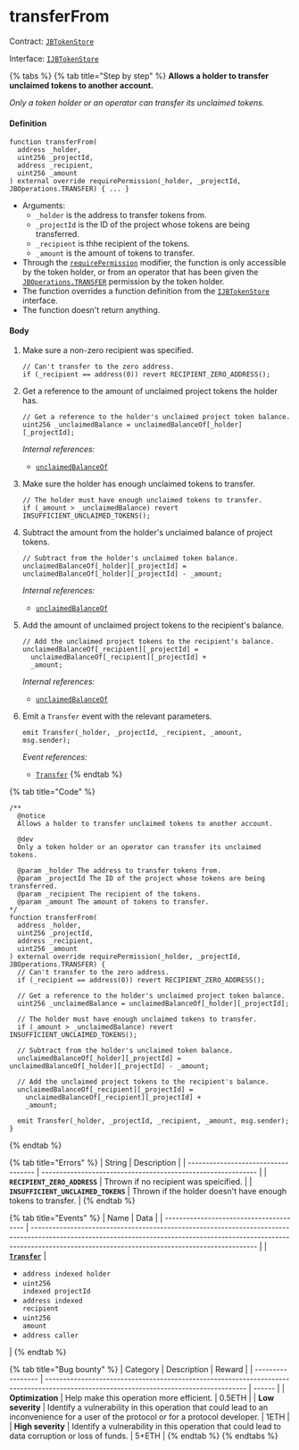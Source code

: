 # transferFrom

Contract: [`JBTokenStore`](../)​‌

Interface: [`IJBTokenStore`](../../../interfaces/ijbtokenstore.md)

{% tabs %}
{% tab title="Step by step" %}
**Allows a holder to transfer unclaimed tokens to another account.**

_Only a token holder or an operator can transfer its unclaimed tokens._

#### Definition

```solidity
function transferFrom(
  address _holder,
  uint256 _projectId,
  address _recipient,
  uint256 _amount
) external override requirePermission(_holder, _projectId, JBOperations.TRANSFER) { ... }
```

* Arguments:
  * `_holder` is the address to transfer tokens from.
  * `_projectId` is the ID of the project whose tokens are being transferred.
  * `_recipient` is thhe recipient of the tokens.
  * `_amount` is the amount of tokens to transfer.
* Through the [`requirePermission`](../../or-abstract/jboperatable/modifiers/requirepermission.md) modifier, the function is only accessible by the token holder, or from an operator that has been given the [`JBOperations.TRANSFER`](../../../libraries/jboperations.md) permission by the token holder. 
* The function overrides a function definition from the [`IJBTokenStore`](../../../interfaces/ijbtokenstore.md) interface.
* The function doesn't return anything.

#### Body

1.  Make sure a non-zero recipient was specified.

    ```solidity
    // Can't transfer to the zero address.
    if (_recipient == address(0)) revert RECIPIENT_ZERO_ADDRESS();
    ```
2.  Get a reference to the amount of unclaimed project tokens the holder has.

    ```solidity
    // Get a reference to the holder's unclaimed project token balance.
    uint256 _unclaimedBalance = unclaimedBalanceOf[_holder][_projectId];
    ```

    _Internal references:_

    * [`unclaimedBalanceOf`](../properties/unclaimedbalanceof.md)
3.  Make sure the holder has enough unclaimed tokens to transfer.

    ```solidity
    // The holder must have enough unclaimed tokens to transfer.
    if (_amount > _unclaimedBalance) revert INSUFFICIENT_UNCLAIMED_TOKENS();
    ```
4.  Subtract the amount from the holder's unclaimed balance of project tokens. 

    ```solidity
    // Subtract from the holder's unclaimed token balance.
    unclaimedBalanceOf[_holder][_projectId] = unclaimedBalanceOf[_holder][_projectId] - _amount;
    ```

    _Internal references:_

    * [`unclaimedBalanceOf`](../properties/unclaimedbalanceof.md)
5.  Add the amount of unclaimed project tokens to the recipient's balance.

    ```solidity
    // Add the unclaimed project tokens to the recipient's balance.
    unclaimedBalanceOf[_recipient][_projectId] =
      unclaimedBalanceOf[_recipient][_projectId] +
      _amount;
    ```

    _Internal references:_

    * [`unclaimedBalanceOf`](../properties/unclaimedbalanceof.md)
6.  Emit a `Transfer` event with the relevant parameters.

    ```solidity
    emit Transfer(_holder, _projectId, _recipient, _amount, msg.sender);
    ```

    _Event references:_

    * [`Transfer`](../events/transfer.md)
{% endtab %}

{% tab title="Code" %}
```solidity
/**
  @notice
  Allows a holder to transfer unclaimed tokens to another account.

  @dev
  Only a token holder or an operator can transfer its unclaimed tokens.

  @param _holder The address to transfer tokens from.
  @param _projectId The ID of the project whose tokens are being transferred.
  @param _recipient The recipient of the tokens.
  @param _amount The amount of tokens to transfer.
*/
function transferFrom(
  address _holder,
  uint256 _projectId,
  address _recipient,
  uint256 _amount
) external override requirePermission(_holder, _projectId, JBOperations.TRANSFER) {
  // Can't transfer to the zero address.
  if (_recipient == address(0)) revert RECIPIENT_ZERO_ADDRESS();

  // Get a reference to the holder's unclaimed project token balance.
  uint256 _unclaimedBalance = unclaimedBalanceOf[_holder][_projectId];

  // The holder must have enough unclaimed tokens to transfer.
  if (_amount > _unclaimedBalance) revert INSUFFICIENT_UNCLAIMED_TOKENS();

  // Subtract from the holder's unclaimed token balance.
  unclaimedBalanceOf[_holder][_projectId] = unclaimedBalanceOf[_holder][_projectId] - _amount;

  // Add the unclaimed project tokens to the recipient's balance.
  unclaimedBalanceOf[_recipient][_projectId] =
    unclaimedBalanceOf[_recipient][_projectId] +
    _amount;

  emit Transfer(_holder, _projectId, _recipient, _amount, msg.sender);
}
```
{% endtab %}

{% tab title="Errors" %}
| String                              | Description                                                  |
| ----------------------------------- | ------------------------------------------------------------ |
| **`RECIPIENT_ZERO_ADDRESS`**        | Thrown if no recipient was speicified.                       |
| **`INSUFFICIENT_UNCLAIMED_TOKENS`** | Thrown if the holder doesn't have enough tokens to transfer. |
{% endtab %}

{% tab title="Events" %}
| Name                                    | Data                                                                                                                                                                                                                        |
| --------------------------------------- | --------------------------------------------------------------------------------------------------------------------------------------------------------------------------------------------------------------------------- |
| [**`Transfer`**](events/transfer.md)                     | <ul><li><code>address indexed holder</code></li><li><code>uint256 indexed projectId</code></li><li><code>address indexed recipient</code></li><li><code>uint256 amount</code></li><li><code>address caller</code></li></ul>                                                   |
{% endtab %}

{% tab title="Bug bounty" %}
| Category          | Description                                                                                                                            | Reward |
| ----------------- | -------------------------------------------------------------------------------------------------------------------------------------- | ------ |
| **Optimization**  | Help make this operation more efficient.                                                                                               | 0.5ETH |
| **Low severity**  | Identify a vulnerability in this operation that could lead to an inconvenience for a user of the protocol or for a protocol developer. | 1ETH   |
| **High severity** | Identify a vulnerability in this operation that could lead to data corruption or loss of funds.                                        | 5+ETH  |
{% endtab %}
{% endtabs %}
